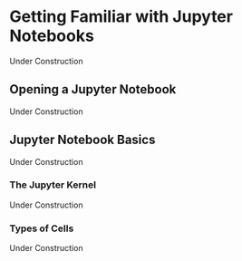 # Getting Familiar with Jupyter Notebooks
Under Construction

## Opening a Jupyter Notebook
Under Construction


## Jupyter Notebook Basics
Under Construction

### The Jupyter Kernel
Under Construction

### Types of Cells
Under Construction




